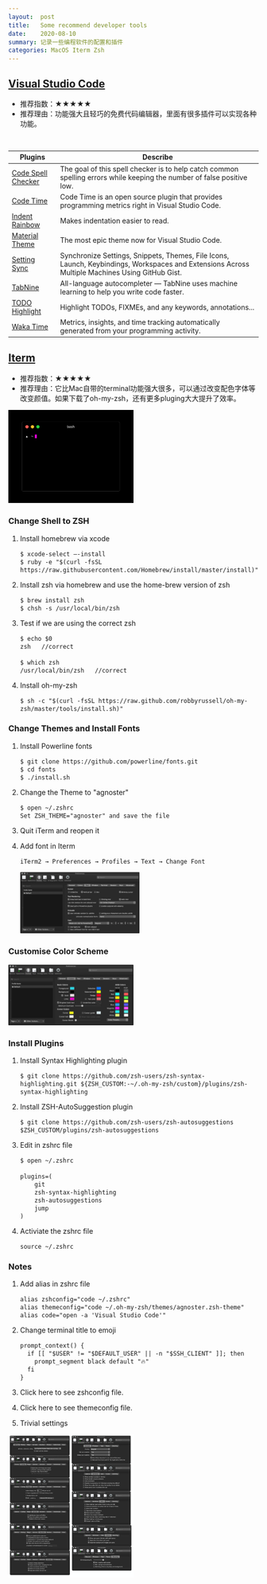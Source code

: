```yaml
---
layout:  post
title:   Some recommend developer tools
date:    2020-08-10
summary: 记录一些编程软件的配置和插件
categories: MacOS Iterm Zsh
---
```


## [Visual Studio Code](https://code.visualstudio.com/download)

- 推荐指数：★★★★★
- 推荐理由：功能强大且轻巧的免费代码编辑器，里面有很多插件可以实现各种功能。

<div class="showcase">
  <img style="width:50%" src="/images/post/developer/vscode_1.gif" alt="">
</div>

| Plugins                                                      | Describe                                                     |
| ------------------------------------------------------------ | ------------------------------------------------------------ |
| [Code Spell Checker](https://marketplace.visualstudio.com/items?itemName=streetsidesoftware.code-spell-checker) | The goal of this spell checker is to help catch common spelling errors while keeping the number of false positive low. |
| [Code Time](https://marketplace.visualstudio.com/items?itemName=softwaredotcom.swdc-vscode) | Code Time is an open source plugin that provides programming metrics right in Visual Studio Code. |
| [Indent Rainbow](https://marketplace.visualstudio.com/items?itemName=oderwat.indent-rainbow) | Makes indentation easier to read.                            |
| [Material Theme](https://marketplace.visualstudio.com/items?itemName=Equinusocio.vsc-material-theme) | The most epic theme now for Visual Studio Code.              |
| [Setting Sync](https://marketplace.visualstudio.com/items?itemName=Shan.code-settings-sync) | Synchronize Settings, Snippets, Themes, File Icons, Launch, Keybindings, Workspaces and Extensions Across Multiple Machines Using GitHub Gist. |
| [TabNine](https://marketplace.visualstudio.com/items?itemName=TabNine.tabnine-vscode) | All-language autocompleter — TabNine uses machine learning to help you write code faster. |
| [TODO Highlight](https://marketplace.visualstudio.com/items?itemName=wayou.vscode-todo-highlight) | Highlight TODOs, FIXMEs, and any keywords, annotations...    |
| [Waka Time](https://marketplace.visualstudio.com/items?itemName=WakaTime.vscode-wakatime) | Metrics, insights, and time tracking automatically generated from your programming activity. |

## [Iterm](https://www.iterm2.com/)

- 推荐指数：★★★★★
- 推荐理由：它比Mac自带的terminal功能强大很多，可以通过改变配色字体等改变颜值。如果下载了oh-my-zsh，还有更多pluging大大提升了效率。

<div class="showcase">
  <img style="width:50%" src="/images/post/developer/iterm_1.gif" alt="">
</div>

### Change Shell to ZSH

1. Install homebrew via xcode

   ```
   $ xcode-select —-install
   $ ruby -e "$(curl -fsSL https://raw.githubusercontent.com/Homebrew/install/master/install)"
   ```

2. Install zsh via homebrew and use the home-brew version of zsh

   ```
   $ brew install zsh
   $ chsh -s /usr/local/bin/zsh
   ```

3. Test if we are using the correct zsh

   ```
   $ echo $0
   zsh   //correct

   $ which zsh
   /usr/local/bin/zsh   //correct
   ```

4. Install oh-my-zsh

   ```
   $ sh -c "$(curl -fsSL https://raw.github.com/robbyrussell/oh-my-zsh/master/tools/install.sh)"
   ```

### Change Themes and Install Fonts

1. Install Powerline fonts

   ```
   $ git clone https://github.com/powerline/fonts.git
   $ cd fonts
   $ ./install.sh
   ```

2. Change the Theme to "agnoster"

   ```
   $ open ~/.zshrc
   Set ZSH_THEME="agnoster" and save the file
   ```

3. Quit iTerm and reopen it

4. Add font in Iterm

   ```
   iTerm2 → Preferences → Profiles → Text → Change Font
   ```
   <div class="showcase">
     <img style="width:50%" src="/images/post/developer/font.png" alt="">
   </div>

### Customise Color Scheme

<div class="showcase">
  <img style="width:50%" src="/images/post/developer/color.png" alt="">
</div>

### Install Plugins

1. Install Syntax Highlighting plugin

   ```
   $ git clone https://github.com/zsh-users/zsh-syntax-highlighting.git ${ZSH_CUSTOM:-~/.oh-my-zsh/custom}/plugins/zsh-syntax-highlighting
   ```

2. Install ZSH-AutoSuggestion plugin

   ```
   $ git clone https://github.com/zsh-users/zsh-autosuggestions $ZSH_CUSTOM/plugins/zsh-autosuggestions
   ```

3. Edit in zshrc file

   ```
   $ open ~/.zshrc

   plugins=(
       git
       zsh-syntax-highlighting
       zsh-autosuggestions
       jump
   )
   ```

4. Activiate the zshrc file

   ```
   source ~/.zshrc
   ```

### Notes

1. Add alias in zshrc file

   ```
   alias zshconfig="code ~/.zshrc"
   alias themeconfig="code ~/.oh-my-zsh/themes/agnoster.zsh-theme"
   alias code="open -a 'Visual Studio Code'"
   ```

2. Change terminal title to emoji

   ```
   prompt_context() {
     if [[ "$USER" != "$DEFAULT_USER" || -n "$SSH_CLIENT" ]]; then
       prompt_segment black default "🔥"
     fi
   }
   ```

3. Click here to see zshconfig file.

4. Click here to see themeconfig file.

5. Trivial settings

  <div class="showcase">
    <img style="width:50%" src="/images/post/developer/setting.png" alt="">
  </div>
